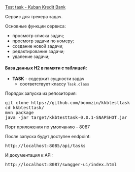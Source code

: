 [Test task - Kuban Kredit Bank](https://github.com/boomzin/kkbtesttask)

Сервис для трекера задач.

Основные функции сервиса:

- просмотр списка задач;
- просмотр задачи по номеру;
- создание новой задачи;
- редактирование задачи;
- удаление задачи;


#### База данных H2 в памяти с таблицей:
- **TASK** - содержит сущности задач
    - соответствует классу `Task.class`

Порядок запуска из репозитория:
<pre>git clone https://github.com/boomzin/kkbtesttask
cd kkbtesttask/
mvn package
java -jar target/kkbtesttask-0.0.1-SNAPSHOT.jar
</pre>

Порт приложения по умолчанию - 8087

После запуска будут доступен endpoint:
<pre>http://localhost:8085/api/tasks</pre>

И документация к API:
<pre>http://localhost:8087/swagger-ui/index.html</pre>



